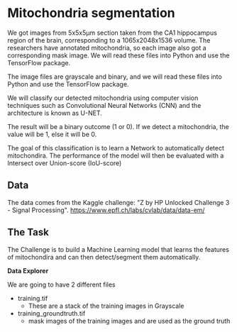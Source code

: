 # Mitochondria segmentation

We got images from 5x5x5µm section taken from the CA1 hippocampus region of the brain, corresponding to a 1065x2048x1536 volume. 
The researchers have annotated mitochondria, so each image also got a corresponding mask image.
We will read these files into Python and use the TensorFlow package.

The image files are grayscale and binary, and we will read these files into Python and use the TensorFlow package.

We will classify our detected mitochondria using computer vision techniques such as Convolutional Neural Networks (CNN) and the architecture is known as U-NET.

The result will be a binary outcome (1 or 0). If we detect a mitochondria, the value will be 1, else it will be 0.

The goal of this classification is to learn a Network to automatically detect mitochondira. The performance of the model will then be evaluated with a Intersect over Union-score (IoU-score)


## Data
The data comes from the Kaggle challenge: "Z by HP Unlocked Challenge 3 - Signal Processing".
https://www.epfl.ch/labs/cvlab/data/data-em/

## The Task
The Challenge is to build a Machine Learning model that learns the features of mitochondira and can then detect/segment them automatically.

**Data Explorer**

We are going to have 2 different files
* training.tif 
  - These are a stack of the training images in Grayscale
* training_groundtruth.tif
  - mask images of the training images and are used as the ground truth

